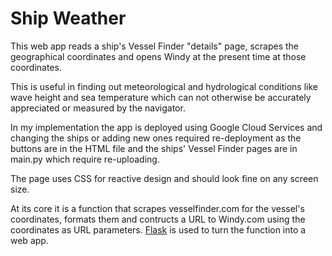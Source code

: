# Ship Weather

This web app reads a ship's Vessel Finder "details" page, scrapes the geographical coordinates and opens Windy at the present time at those coordinates.

This is useful in finding out meteorological and hydrological conditions like wave height  and sea temperature which can not otherwise be accurately appreciated or measured by the navigator.

In my implementation the app is deployed using Google Cloud Services and changing the ships or adding new ones required re-deployment as the buttons are in the HTML file and the ships' Vessel Finder pages are in main.py which require re-uploading.

The  page uses CSS for reactive design and should look fine on any screen size.

At its core it is a function that scrapes vesselfinder.com for the vessel's coordinates, formats them and contructs a URL to Windy.com using the coordinates as URL parameters. [Flask](https://github.com/pallets/flask) is used to turn the function into a web app.